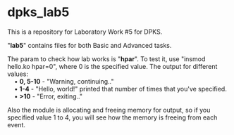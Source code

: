 # dpks_lab5
This is a repository for Laboratory Work #5 for DPKS.

"<b>lab5</b>" contains files for both Basic and Advanced tasks.

The param to check how lab works is "<b>hpar</b>". To test it, use "insmod hello.ko hpar=0", where 0 is the specified value. The output for different values:<br>
&nbsp;&nbsp;&nbsp;&nbsp;• <b>0, 5-10</b> - "Warning, continuing.."<br>
&nbsp;&nbsp;&nbsp;&nbsp;• <b>1-4</b> - "Hello, world!" printed that number of times that you've specified.<br>
&nbsp;&nbsp;&nbsp;&nbsp;• <b>>10</b> - "Error, exiting.."<br>

Also the module is allocating and freeing memory for output, so if you specified value 1 to 4, you will see how the memory is freeing from each event.
